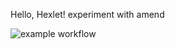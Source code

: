 Hello, Hexlet!
experiment with amend

![example workflow](https://github.com/github/docs/actions/workflows/main.yml/badge.svg)